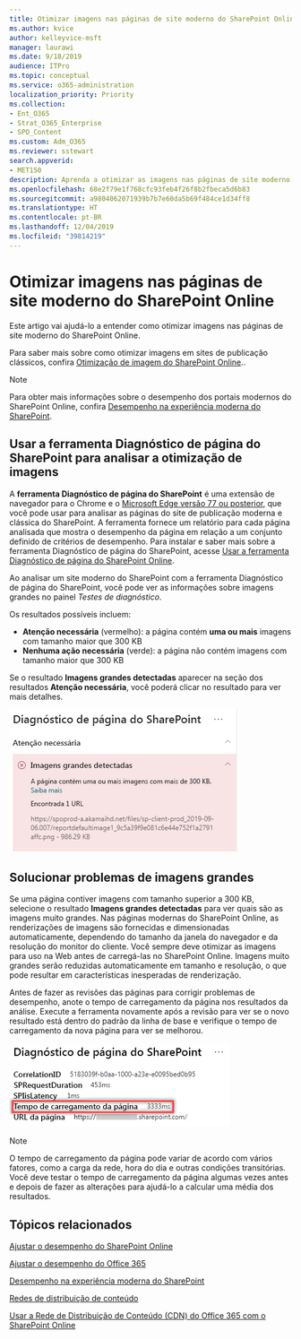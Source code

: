 ```yaml
---
title: Otimizar imagens nas páginas de site moderno do SharePoint Online
ms.author: kvice
author: kelleyvice-msft
manager: laurawi
ms.date: 9/18/2019
audience: ITPro
ms.topic: conceptual
ms.service: o365-administration
localization_priority: Priority
ms.collection:
- Ent_O365
- Strat_O365_Enterprise
- SPO_Content
ms.custom: Adm_O365
ms.reviewer: sstewart
search.appverid:
- MET150
description: Aprenda a otimizar as imagens nas páginas de site moderno do SharePoint Online.
ms.openlocfilehash: 68e2f79e1f768cfc93feb4f26f8b2fbeca5d6b83
ms.sourcegitcommit: a9804062071939b7b7e60da5b69f484ce1d34ff8
ms.translationtype: HT
ms.contentlocale: pt-BR
ms.lasthandoff: 12/04/2019
ms.locfileid: "39814219"
---
```

# <a name="optimize-images-in-sharepoint-online-modern-site-pages"></a>Otimizar imagens nas páginas de site moderno do SharePoint Online

Este artigo vai ajudá-lo a entender como otimizar imagens nas páginas de site moderno do SharePoint Online.

Para saber mais sobre como otimizar imagens em sites de publicação clássicos, confira [Otimização de imagem do SharePoint Online](image-optimization-for-sharepoint-online.md)..

>[!NOTE]
>Para obter mais informações sobre o desempenho dos portais modernos do SharePoint Online, confira [Desempenho na experiência moderna do SharePoint](https://docs.microsoft.com/sharepoint/modern-experience-performance).

## <a name="use-the-page-diagnostics-for-sharepoint-tool-to-analyze-image-optimization"></a>Usar a ferramenta Diagnóstico de página do SharePoint para analisar a otimização de imagens

A **ferramenta Diagnóstico de página do SharePoint** é uma extensão de navegador para o Chrome e o [Microsoft Edge versão 77 ou posterior](https://www.microsoftedgeinsider.com/download?form=MI13E8&OCID=MI13E8), que você pode usar para analisar as páginas do site de publicação moderna e clássica do SharePoint. A ferramenta fornece um relatório para cada página analisada que mostra o desempenho da página em relação a um conjunto definido de critérios de desempenho. Para instalar e saber mais sobre a ferramenta Diagnóstico de página do SharePoint, acesse [Usar a ferramenta Diagnóstico de página do SharePoint Online](page-diagnostics-for-spo.md).

Ao analisar um site moderno do SharePoint com a ferramenta Diagnóstico de página do SharePoint, você pode ver as informações sobre imagens grandes no painel _Testes de diagnóstico_.

Os resultados possíveis incluem:

- **Atenção necessária** (vermelho): a página contém **uma ou mais** imagens com tamanho maior que 300 KB
- **Nenhuma ação necessária** (verde): a página não contém imagens com tamanho maior que 300 KB

Se o resultado **Imagens grandes detectadas** aparecer na seção dos resultados **Atenção necessária**, você poderá clicar no resultado para ver mais detalhes.

![Resultados da ferramenta Diagnóstico de Página](media/modern-portal-optimization/pagediag-large-images.png)

## <a name="remediate-large-image-issues"></a>Solucionar problemas de imagens grandes

Se uma página contiver imagens com tamanho superior a 300 KB, selecione o resultado **Imagens grandes detectadas** para ver quais são as imagens muito grandes. Nas páginas modernas do SharePoint Online, as renderizações de imagens são fornecidas e dimensionadas automaticamente, dependendo do tamanho da janela do navegador e da resolução do monitor do cliente. Você sempre deve otimizar as imagens para uso na Web antes de carregá-las no SharePoint Online. Imagens muito grandes serão reduzidas automaticamente em tamanho e resolução, o que pode resultar em características inesperadas de renderização.

Antes de fazer as revisões das páginas para corrigir problemas de desempenho, anote o tempo de carregamento da página nos resultados da análise. Execute a ferramenta novamente após a revisão para ver se o novo resultado está dentro do padrão da linha de base e verifique o tempo de carregamento da nova página para ver se melhorou.

![Resultados do tempo de carregamento da página](media/modern-portal-optimization/pagediag-page-load-time.png)

>[!NOTE]
>O tempo de carregamento da página pode variar de acordo com vários fatores, como a carga da rede, hora do dia e outras condições transitórias. Você deve testar o tempo de carregamento da página algumas vezes antes e depois de fazer as alterações para ajudá-lo a calcular uma média dos resultados.

## <a name="related-topics"></a>Tópicos relacionados

[Ajustar o desempenho do SharePoint Online](tune-sharepoint-online-performance.md)

[Ajustar o desempenho do Office 365](tune-office-365-performance.md)

[Desempenho na experiência moderna do SharePoint](https://docs.microsoft.com/sharepoint/modern-experience-performance)

[Redes de distribuição de conteúdo](content-delivery-networks.md)

[Usar a Rede de Distribuição de Conteúdo (CDN) do Office 365 com o SharePoint Online](use-office-365-cdn-with-spo.md)
